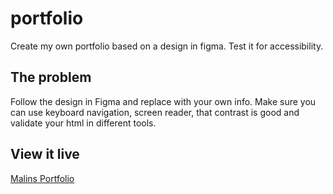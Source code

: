 # portfolio

Create my own portfolio based on a design in figma. Test it for accessibility.

## The problem

Follow the design in Figma and replace with your own info. Make sure you can use keyboard navigation, screen reader, that contrast is good and validate your html in different tools.

## View it live

[Malins Portfolio](https://portfolio-m-skill.netlify.app/)
